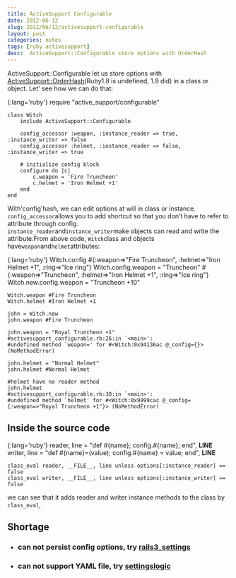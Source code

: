 ```yaml
---
title: ActiveSupport Configurable 
date: 2012-06-12
slug: 2012/06/12/activesupport-configurable
layout: post
categories: notes
tags: [ruby activesupport]
desc:  ActiveSupport::Configurable store options with OrderHash
---
```

ActiveSupport::Configurable let us store options with [ActiveSupport::OrderHash](http://api.rubyonrails.org/classes/ActiveSupport/OrderedHash.html)(Ruby1.8 is undefined, 1.9 did) in a class or object.
Let' see how we can do that:

{:lang='ruby'}
	require "active_support/configurable"

	class Witch
		include ActiveSupport::Configurable

		config_accessor :weapon, :instance_reader => true, :instance_writer => false
		config_accessor :helmet, :instance_reader => false, :instance_writer => true

        # initialize config block
		configure do |c|
			c.weapon = 'Fire Truncheon'
			c.helmet = 'Iron Helmet +1'
		end
	end

With'config'hash, we can edit options at will in class or instance.  
`config_accessor`allows you to add shortcut so that you don’t have to refer to attribute through config.  
`instance_reader`and`instance_writer`make objects can read and write the attribute.From above code, `Witch`class and objects have`weapon`and`helmet`attributes:  

{:lang='ruby'}
    Witch.config 
    #{:weapon=>"Fire Truncheon", :helmet=>"Iron Helmet +1", :ring=>"Ice ring"}
    Witch.config.weapon = "Truncheon" 
    #{:weapon=>"Truncheon", :helmet=>"Iron Helmet +1", :ring=>"Ice ring"}
    Witch.new.config.weapon = "Truncheon +10"

    Witch.weapon #Fire Truncheon  
    Witch.helmet #Iron Helmet +1  

    john = Witch.new
    john.weapon #Fire Truncheon

    john.weapon = "Royal Truncheon +1"
    #activesupport_configurable.rb:26:in `<main>': 
    #undefined method `weapon=' for #<Witch:0x94136ac @_config={}> (NoMethodError)

    john.helmet = "Normal Helmet"
    john.helmet #Normal Helmet

    #helmet have no reader method
    john.helmet  
    #activesupport_configurable.rb:30:in `<main>':  
    #undefined method `helmet' for #<Witch:0x9999cac @_config={:weapon=>"Royal Truncheon +1"}> (NoMethodError)

## Inside the source code

{:lang='ruby'}
    reader, line = "def #{name}; config.#{name}; end", __LINE__
    writer, line = "def #{name}=(value); config.#{name} = value; end", __LINE__

    class_eval reader, __FILE__, line unless options[:instance_reader] == false
    class_eval writer, __FILE__, line unless options[:instance_writer] == false

we can see that it adds reader and writer instance methods to the class by `class_eval`,

## Shortage
*    ### can not persist config options, try [rails3_settings](https://github.com/midwire/rails3_settings)
*    ### can not support YAML file, try [settingslogic](https://github.com/binarylogic/settingslogic) 

